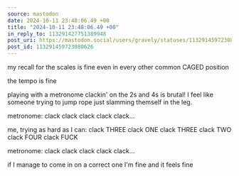 ```yaml
---
source: mastodon
date: 2024-10-11 23:48:06.49 +00
title: "2024-10-11 23:48:06.49 +00"
in_reply_to: 113291427751389948
post_uri: https://mastodon.social/users/gravely/statuses/113291459723080626
post_id: 113291459723080626
---
```

my recall for the scales is fine even in every other common CAGED position

the tempo is fine

playing with a metronome clackin' on the 2s and 4s is brutal! I feel like someone trying to jump rope just slamming themself in the leg.

metronome: clack clack clack clack clack...

me, trying as hard as I can: clack THREE clack ONE clack THREE clack TWO clack FOUR clack FUCK

metronome: clack clack clack clack clack…

if I manage to come in on a correct one I'm fine and it feels fine


